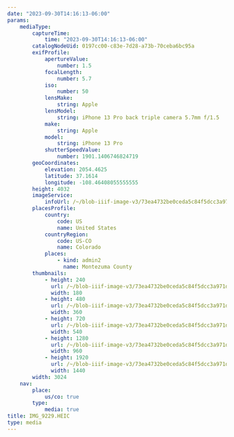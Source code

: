 ```yaml
---
date: "2023-09-30T14:16:13-06:00"
params:
    mediaType:
        captureTime:
            time: "2023-09-30T14:16:13-06:00"
        catalogNodeUid: 0197cc00-c83e-7d28-a73b-70ceba6bc95a
        exifProfile:
            apertureValue:
                number: 1.5
            focalLength:
                number: 5.7
            iso:
                number: 50
            lensMake:
                string: Apple
            lensModel:
                string: iPhone 13 Pro back triple camera 5.7mm f/1.5
            make:
                string: Apple
            model:
                string: iPhone 13 Pro
            shutterSpeedValue:
                number: 1901.1406746824719
        geoCoordinates:
            elevation: 2054.4625
            latitude: 37.1614
            longitude: -108.46408055555555
        height: 4032
        imageService:
            infoUrl: /~/blob-iiif-image-v3/73ea4732be0ceda5c84f5dcc3a971d87ef4d9866b0ebb4abfbe0d597b1e8b7cd/info.json
        placesProfile:
            country:
                code: US
                name: United States
            countryRegion:
                code: US-CO
                name: Colorado
            places:
                - kind: admin2
                  name: Montezuma County
        thumbnails:
            - height: 240
              url: /~/blob-iiif-image-v3/73ea4732be0ceda5c84f5dcc3a971d87ef4d9866b0ebb4abfbe0d597b1e8b7cd/full/180%2C240/0/default.jpg
              width: 180
            - height: 480
              url: /~/blob-iiif-image-v3/73ea4732be0ceda5c84f5dcc3a971d87ef4d9866b0ebb4abfbe0d597b1e8b7cd/full/360%2C480/0/default.jpg
              width: 360
            - height: 720
              url: /~/blob-iiif-image-v3/73ea4732be0ceda5c84f5dcc3a971d87ef4d9866b0ebb4abfbe0d597b1e8b7cd/full/540%2C720/0/default.jpg
              width: 540
            - height: 1280
              url: /~/blob-iiif-image-v3/73ea4732be0ceda5c84f5dcc3a971d87ef4d9866b0ebb4abfbe0d597b1e8b7cd/full/960%2C1280/0/default.jpg
              width: 960
            - height: 1920
              url: /~/blob-iiif-image-v3/73ea4732be0ceda5c84f5dcc3a971d87ef4d9866b0ebb4abfbe0d597b1e8b7cd/full/1440%2C1920/0/default.jpg
              width: 1440
        width: 3024
    nav:
        place:
            us/co: true
        type:
            media: true
title: IMG_9229.HEIC
type: media
---
```

